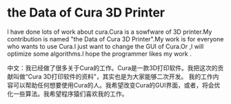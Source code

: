# the Data of Cura 3D Printer
l have done lots of work about cura.Cura is a sowfware of 3D printer.My contribution is named "the Data of Cura 3D Printer".My work is for everyone who wants to use Cura.l just want to change the GUI of Cura.Or ,l will optimize some algorithms.l hope the programmer likes my work .

中文：我已经做了很多关于Cura的工作。Cura是一款3D打印软件。我把这次的贡献叫做“Cura 3D打印软件的资料"，其实也是为大家能够二次开发。
我的工作内容可以帮助任何想要使用Cura的人。我希望改变Cura的GUI界面，或者，将会优化一些算法。我希望程序猿们喜欢我的工作。
